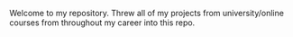 Welcome to my repository. Threw all of my projects from university/online courses from throughout my career into this repo.
